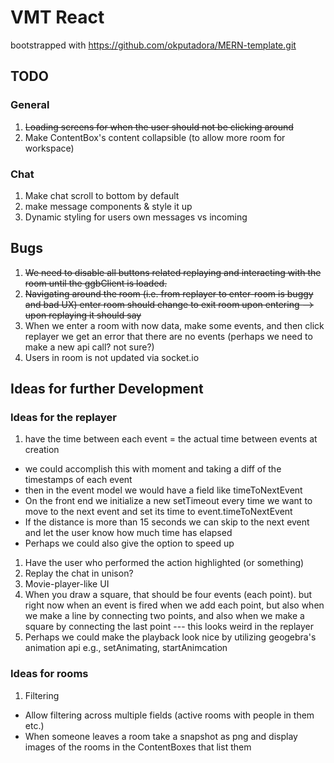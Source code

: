 # VMT React
bootstrapped with https://github.com/okputadora/MERN-template.git


## TODO

### General
1. ~~Loading screens for when the user should not be clicking around~~
1. Make ContentBox's content collapsible (to allow more room for workspace)
### Chat
1. Make chat scroll to bottom by default
1. make message components & style it up
1. Dynamic styling for users own messages vs incoming

## Bugs
1. ~~We need to disable all buttons related replaying and interacting with the room
until the ggbClient is loaded.~~
1. ~~Navigating around the room (i.e. from replayer to enter-room is buggy and bad UX)
 enter room should change to exit room upon entering --> upon replaying it should
 say~~
1. When we enter a room with now data, make some events, and then click replayer
we get an error that there are no events (perhaps we need to make a new api call? not sure?)
1. Users in room is not updated via socket.io 

## Ideas for further Development
### Ideas for the replayer
1. have the time between each event = the actual time between events at creation
  * we could accomplish this with moment and taking a diff of the timestamps of each event
  * then in the event model we would have a field like timeToNextEvent
  * On the front end we initialize a new setTimeout every time we want to move to the next event
  and set its time to event.timeToNextEvent
  * If the distance is more than 15 seconds we can skip to the next event and
  let the user know how much time has elapsed
  * Perhaps we could also give the option to speed up
1. Have the user who performed the action highlighted (or something)
1. Replay the chat in unison?
1. Movie-player-like UI
1. When you draw a square, that should be four events (each point). but right now
when an event is fired when we add each point, but also when we make a line by
connecting two points, and also when we make a square by connecting the last point
--- this looks weird in the replayer
1. Perhaps we could make the playback look nice by utilizing geogebra's animation api
e.g., setAnimating, startAnimcation

### Ideas for rooms
1. Filtering
  * Allow filtering across multiple fields (active rooms with people in them etc.)
  * When someone leaves a room take a snapshot as png and display images of the rooms
  in the ContentBoxes that list them
